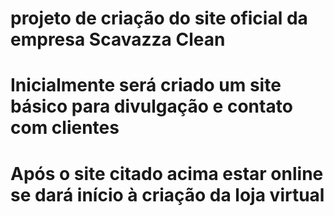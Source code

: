 # projeto de criação do site oficial da empresa Scavazza Clean
# Inicialmente será criado um site básico para divulgação e contato com clientes
# Após o site citado acima estar online se dará início à criação da loja virtual
